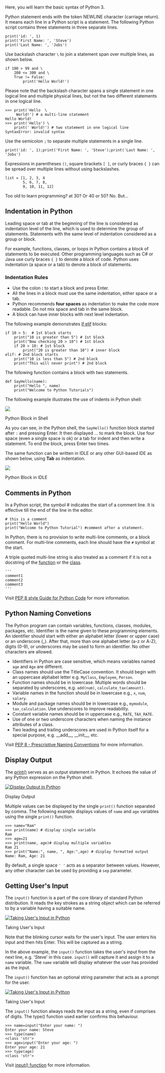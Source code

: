 Here, you will learn the basic syntax of Python 3.

Python statement ends with the token NEWLINE character (carriage return). It means each line in a Python script is a statement. The following Python script contains three statements in three separate lines.

    print('id: ', 1)
    print('First Name: ', 'Steve')
    print('Last Name: ', 'Jobs')
    

Use backslash character `\` to join a statement span over multiple lines, as shown below.

    if 100 > 99 and \
        200 <= 300 and \
        True != False:
            print('Hello World!')
    

Please note that the backslash character spans a single statement in one logical line and multiple physical lines, but not the two different statements in one logical line.

    >>> print('Hello  \
         World!') # a multi-line statement
    Hello World!
    >>> print('Hello') \
        print(' World!') # two statement in one logical line
    SyntaxError: invalid syntax
    

Use the semicolon `;` to separate multiple statements in a single line.

    print('id: ', 1);print('First Name: ', 'Steve');print('Last Name: ', 'Jobs')
    

Expressions in parentheses `()`, square brackets `[ ]`, or curly braces `{ }` can be spread over multiple lines without using backslashes.

    list = [1, 2, 3, 4
            5, 6, 7, 8,
            9, 10, 11, 12]
    

Too old to learn programming? at 30? Or 40 or 50? No. But...

## Indentation in Python

Leading space or tab at the beginning of the line is considered as indentation level of the line, which is used to determine the group of statements. Statements with the same level of indentation considered as a group or block.

For example, functions, classes, or loops in Python contains a block of statements to be executed. Other programming languages such as C# or Java use curly braces `{ }` to denote a block of code. Python uses indentation (a space or a tab) to denote a block of statements.

### Indentation Rules

-   Use the colon **:** to start a block and press Enter.
-   All the lines in a block must use the same indentation, either space or a tab.
-   Python recommends **four spaces** as indentation to make the code more readable. Do not mix space and tab in the same block.
-   A block can have inner blocks with next level indentation.

The following example demonstrates [if elif](https://www.tutorialsteacher.com/python/python-if-elif) blocks:

    if 10 > 5:  # 1st block starts
        print("10 is greater than 5") # 1st block
        print("Now checking 20 > 10") # 1st block
        if 20 > 10: # 1st block
            print("20 is greater than 10") # inner block
    elif: # 2nd block starts
        print("10 is less than 5") # 2nd block
        print("This will never print") # 2nd block
    

The following function contains a block with two statements.

    def SayHello(name):
        print("Hello ", name)
        print("Welcome to Python Tutorials")
    

The following example illustrates the use of indents in Python shell:

[![](https://www.tutorialsteacher.com/Content/images/python/indentation3.png)](https://www.tutorialsteacher.com/Content/images/python/indentation3.png)

Python Block in Shell

As you can see, in the Python shell, the `SayHello()` function block started after `:` and pressing Enter. It then displayed ... to mark the block. Use four space (even a single space is ok) or a tab for indent and then write a statement. To end the block, press Enter two times.

The same function can be written in IDLE or any other GUI-based IDE as shown below, using **Tab** as indentation.

[![](https://www.tutorialsteacher.com/Content/images/python/indentation2.png)](https://www.tutorialsteacher.com/Content/images/python/indentation2.png)

Python Block in IDLE

## Comments in Python

In a Python script, the symbol # indicates the start of a comment line. It is effective till the end of the line in the editor.

    # this is a comment
    print("Hello World")
    print("Welcome to Python Tutorial") #comment after a statement.
    

In Python, there is no provision to write multi-line comments, or a block comment. For multi-line comments, each line should have the `#` symbol at the start.

A triple quoted multi-line string is also treated as a comment if it is not a docstring of the [function](https://www.tutorialsteacher.com/python/python-user-defined-function) or the [class](https://www.tutorialsteacher.com/python/python-class).

    '''
    comment1
    comment2
    comment3
    '''
    

Visit [PEP 8 style Guide for Python Code](https://www.python.org/dev/peps/pep-0008/) for more information.

## Python Naming Convetions

The Python program can contain variables, functions, classes, modules, packages, etc. Identifier is the name given to these programming elements. An identifier should start with either an alphabet letter (lower or upper case) or an underscore (\_). After that, more than one alphabet letter (a-z or A-Z), digits (0-9), or underscores may be used to form an identifier. No other characters are allowed.

-   Identifiers in Python are case sensitive, which means variables named `age` and `Age` are different.
-   Class names should use the TitleCase convention. It should begin with an uppercase alphabet letter e.g. `MyClass`, `Employee`, `Person`.
-   Function names should be in lowercase. Multiple words should be separated by underscores, e.g. `add(num)`, `calculate_tax(amount)`.
-   Variable names in the function should be in lowercase e.g., `x`, `num`, `salary`.
-   Module and package names should be in lowercase e.g., `mymodule`, `tax_calculation`. Use underscores to improve readability.
-   Constant variable names should be in uppercase e.g., `RATE`, `TAX_RATE`.
-   Use of one or two underscore characters when naming the instance attributes of a class.
-   Two leading and trailing underscores are used in Python itself for a special purpose, e.g. \_\_add\_\_, \_\_init\_\_, etc.

Visit [PEP 8 - Prescriptive Naming Conventions](https://www.python.org/dev/peps/pep-0008/#prescriptive-naming-conventions) for more information.

## Display Output

The [print()](https://www.tutorialsteacher.com/python/print-function) serves as an output statement in Python. It echoes the value of any Python expression on the Python shell.

[![Display Output in Python](https://www.tutorialsteacher.com/Content/images/python/print1.gif)](https://www.tutorialsteacher.com/Content/images/python/print1.gif)

Display Output

Multiple values can be displayed by the single `print()` function separated by comma. The following example displays values of `name` and `age` variables using the single `print()` function.

    >>> name="Ram"                
    >>> print(name) # display single variable
    Ram
    >>> age=21                          
    >>> print(name, age)# display multiple variables
    Ram 21
    >>> print("Name:", name, ", Age:",age) # display formatted output
    Name: Ram, Age: 21
    

By default, a single space `' '` acts as a separator between values. However, any other character can be used by providing a `sep` parameter.

## Getting User's Input

The `input()` function is a part of the core library of standard Python distribution. It reads the key strokes as a string object which can be referred to by a variable having a suitable name.

[![Taking User's Input in Python](https://www.tutorialsteacher.com/Content/images/python/input.gif)](https://www.tutorialsteacher.com/Content/images/python/input.gif)

Taking User's Input

Note that the blinking cursor waits for the user's input. The user enters his input and then hits Enter. This will be captured as a string.

In the above example, the `input()` function takes the user's input from the next line, e.g. 'Steve' in this case. `input()` will capture it and assign it to a `name` variable. The `name` variable will display whatever the user has provided as the input.

The `input()` function has an optional string parameter that acts as a prompt for the user.

[![Taking User's Input in Python](https://www.tutorialsteacher.com/Content/images/python/input2.gif)](https://www.tutorialsteacher.com/Content/images/python/input2.gif)

Taking User's Input

The `input()` function always reads the input as a string, even if comprises of digits. The type() function used earlier confirms this behaviour.

    >>> name=input("Enter your name: ")
    Enter your name: Steve                      
    >>> type(name)                     
    <class 'str'>                         
    >>> age=input("Enter your age: ")  
    Enter your age: 21                          
    >>> type(age)                      
    <class 'str'>
        

Visit [input() function](https://www.tutorialsteacher.com/python/input-function) for more information.